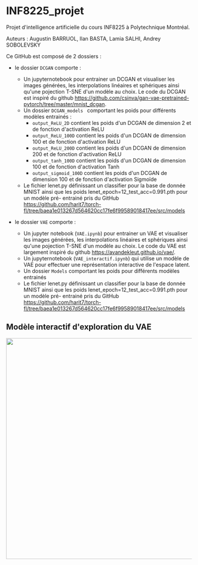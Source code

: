 # INF8225_projet

Projet d'intelligence artificielle du cours INF8225 à Polytechnique Montréal.

Auteurs : Augustin BARRUOL, Ilan BASTA, Lamia SALHI, Andrey SOBOLEVSKY


Ce GitHub est composé de 2 dossiers :

- le dossier `DCGAN` comporte : 
  - Un jupyternotebook pour entrainer un DCGAN et visualiser les images générées, les interpolations linéaires et sphériques ainsi qu'une pojection T-SNE       d'un modèle au choix. Le code du DCGAN est inspiré du github https://github.com/csinva/gan-vae-pretrained-pytorch/tree/master/mnist_dcgan.
  - Un dossier `DCGAN_models ` comportant les poids pour différents modèles entrainés :
      -  `output_ReLU_2D` contient les poids d'un DCGAN de dimension 2 et de fonction d'activation ReLU
      -  `output_ReLU_100D` contient les poids d'un DCGAN de dimension 100 et de fonction d'activation ReLU
      -  `output_ReLU_200D` contient les poids d'un DCGAN de dimension 200 et de fonction d'activation ReLU
      -  `output_tanh_100D` contient les poids d'un DCGAN de dimension 100 et de fonction d'activation Tanh
      -  `output_sigmoid_100D` contient les poids d'un DCGAN de dimension 100 et de fonction d'activation Sigmoïde
  -  Le fichier lenet.py définissant un classifier pour la base de donnée MNIST ainsi que les poids lenet_epoch=12_test_acc=0.991.pth pour un modèle pré-     entrainé pris du GitHub https://github.com/harit7/torch-fl/tree/baea1e013267d564620cc17fe6f99589018417ee/src/models

- le dossier `VAE` comporte : 
  - Un jupyter notebook (`VAE.ipynb`) pour entrainer un VAE et visualiser les images générées, les interpolations linéaires et sphériques ainsi qu'une pojection T-SNE d'un modèle au choix. Le code du VAE est largement inspiré du github https://avandekleut.github.io/vae/.
  - Un jupyternotebook (`VAE_interactif.ipynb`) qui utilise un modèle de VAE pour effectuer une représentation interactive de l'espace latent.
  - Un dossier `Models` comportant les poids pour différents modèles entrainés
  - Le fichier lenet.py définissant un classifier pour la base de donnée MNIST ainsi que les poids lenet_epoch=12_test_acc=0.991.pth pour un modèle pré-     entrainé pris du GitHub https://github.com/harit7/torch-fl/tree/baea1e013267d564620cc17fe6f99589018417ee/src/models


## Modèle interactif d'exploration du VAE
<p align="center">
  <img src="https://user-images.githubusercontent.com/73143008/166080801-4e44d55e-1fa0-4807-89cc-f79209de9199.gif" width="800" height="600" />
</p>
